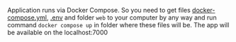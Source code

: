 Application runs via Docker Compose. So you need to get files [docker-compose.yml](https://github.com/dave502/parser.am/blob/main/docker-compose.yml), [.env](https://github.com/dave502/parser.am/blob/main/.env) and folder `web` to your computer by any way and run command `docker compose up` in folder where these files will be. The app will be available on the localhost:7000